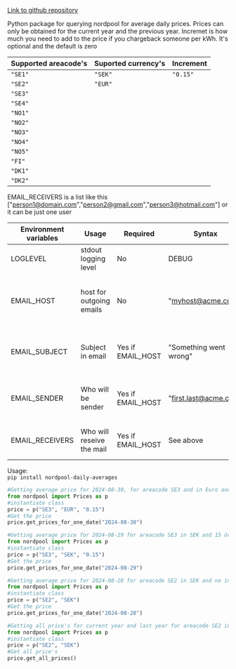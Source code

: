 
[Link to github repository](https://github.com/g-svanberg/nordpool-imd-daily-average)

Python package for querying nordpool for average daily prices.
Prices can only be obtained for the current year and the previous year.
Incremet is how much you need to add to the price if you chargeback someone per kWh. It's optional and the default is zero

| Supported areacode's  | Suported currency's | Increment |
|-----------------------|---------------------|-----------|
| `"SE1"`               | `"SEK"`             | `"0.15"`  |
| `"SE2"`               | `"EUR"`             |
| `"SE3"`               | 
| `"SE4"`               | 
| `"NO1"`               | 
| `"NO2"`               | 
| `"NO3"`               | 
| `"NO4"`               | 
| `"NO5"`               | 
| `"FI"`                | 
| `"DK1"`               | 
| `"DK2"`               | 

EMAIL_RECEIVERS is a list like this ["person1@domain.com","person2@gmail.com","person3@hotmail.com"] or it can be just one user

| Environment variables | Usage                    | Required           | Syntax                   | Comment                                            |
|-----------------------|--------------------------|--------------------|--------------------------|----------------------------------------------------|
| LOGLEVEL              | stdout logging level     | No                 | DEBUG                    | Defaults to INFO if not used                       |
| EMAIL_HOST            | host for outgoing emails | No                 | "myhost@acme.com"        | If not existing no email error sending, port is 25 |
| EMAIL_SUBJECT         | Subject in email         | Yes if EMAIL_HOST  | "Something went wrong"   | What will in the subject for the email             |
| EMAIL_SENDER          | Who will be sender       | Yes if EMAIL_HOST  | "first.last@acme.com"    | Which email address will be sender                 |
| EMAIL_RECEIVERS       | Who will reseive the mail| Yes if EMAIL_HOST  | See above                | Who will receive the email(s)                      |


Usage:  
`pip install nordpool-daily-averages`  

~~~python
#Getting average price for 2024-08-30, for areacode SE3 and in Euro and 15 cents is added to the prices  
from nordpool import Prices as p
#instantiate class
price = p("SE3", "EUR", "0.15")
#Get the price
price.get_prices_for_one_date("2024-08-30")
~~~

~~~python
#Getting average price for 2024-08-29 for areacode SE3 in SEK and 15 öre is added to the prices  
from nordpool import Prices as p
#instantiate class
price = p("SE3", "SEK", "0.15")
#Get the price
price.get_prices_for_one_date("2024-08-29")
~~~

~~~python
#Getting average price for 2024-08-28 for areacode SE2 in SEK and no increment is added to the prices  
from nordpool import Prices as p
#instantiate class
price = p("SE2", "SEK")
#Get the price
price.get_prices_for_one_date("2024-08-28")
~~~

~~~python
#Getting all price's for current year and last year for areacode SE2 in SEK and no increment is added to the prices  
from nordpool import Prices as p
#instantiate class
price = p("SE2", "SEK")
#Get all price's
price.get_all_prices()
~~~

